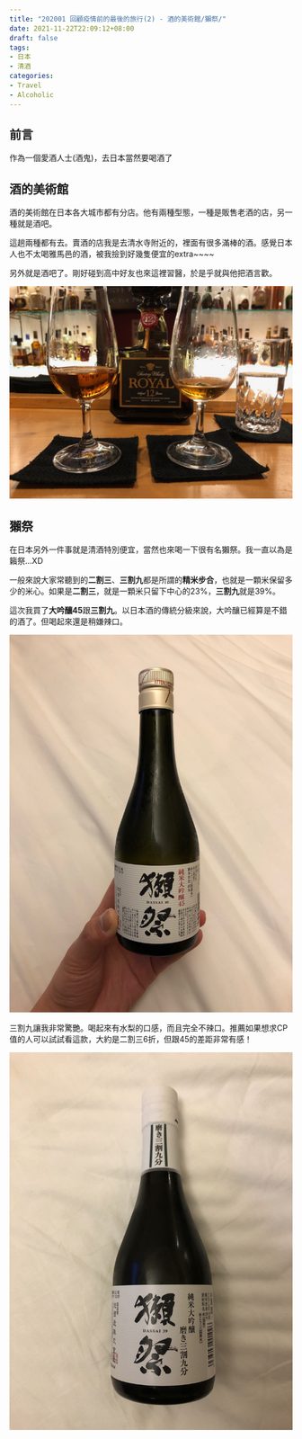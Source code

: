 ```yaml
---
title: "202001 回顧疫情前的最後的旅行(2) - 酒的美術館/獺祭/"
date: 2021-11-22T22:09:12+08:00
draft: false
tags:
- 日本
- 清酒
categories:
- Travel
- Alcoholic
---
```


## 前言

作為一個愛酒人士(酒鬼)，去日本當然要喝酒了

## 酒的美術館

酒的美術館在日本各大城市都有分店。他有兩種型態，一種是販售老酒的店，另一種就是酒吧。

這趟兩種都有去。賣酒的店我是去清水寺附近的，裡面有很多滿棒的酒。感覺日本人也不太喝雅馬邑的酒，被我撿到好幾隻便宜的extra~~~~

另外就是酒吧了。剛好碰到高中好友也來這裡習醫，於是乎就與他把酒言歡。

![其實他有很多更有名的選項，但我比較喜歡這隻](mesuem.jpeg)

## 獺祭

在日本另外一件事就是清酒特別便宜，當然也來喝一下很有名獺祭。我一直以為是籟祭...XD

一般來說大家常聽到的**二割三**、**三割九**都是所謂的**精米步合**，也就是一顆米保留多少的米心。如果是**二割三**，就是一顆米只留下中心的23%，**三割九**就是39%。

這次我買了**大吟釀45**跟**三割九**。以日本酒的傳統分級來說，大吟釀已經算是不錯的酒了。但喝起來還是稍嫌辣口。

![大吟釀45](saka_low.jpeg)

三割九讓我非常驚艷。喝起來有水梨的口感，而且完全不辣口。推薦如果想求CP值的人可以試試看這款，大約是二割三6折，但跟45的差距非常有感！

![三割九](saka.jpeg)